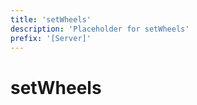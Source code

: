 ```yaml
---
title: 'setWheels'
description: 'Placeholder for setWheels'
prefix: '[Server]'
---
```


# setWheels
